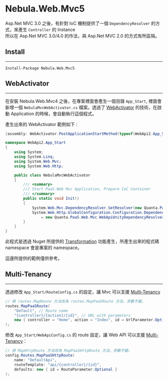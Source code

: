 
Nebula.Web.Mvc5
================

Asp.Net MVC 3.0 之後，有針對 IoC 機制提供了一個 `DependencyResolver` 的方式，來產生 `Controller` 的 Instance  
所以在 Asp.Net MVC 3.0/4.0 的作法，與 Asp.Net MVC 2.0 的方式有所區隔。

## Install
----------------

    Install-Package Nebula.Web.Mvc5

## WebActivator
----------------

在安裝 Nebula.Web.Mvc4 之後，在專案裡面會產生一個目錄 `App_Start`, 裡面會新增一個 `NebulaMvcWebActivator.cs` 檔案。透過了 [WebActivator](https://github.com/davidebbo/WebActivator) 的技術，在啟動 Application 的時候，會自動執行這個程式。

產生出來的 WebActivator 範例如下 :

```csharp
[assembly: WebActivator.PostApplicationStartMethod(typeof(WebApi2.App_Start.NebulaMvcWebActivator), "Init")]

namespace WebApi2.App_Start
{
    using System;
    using System.Linq;
    using System.Web.Mvc;
    using System.Web.Http;

    public class NebulaMvcWebActivator
    {
        /// <summary>
        /// Start PaaS.Web Mvc Application, Prepare IoC Container
        /// </summary>
        public static void Init()
        {
            System.Web.Mvc.DependencyResolver.SetResolver(new Quanta.PaaS.Web.Mvc.UnityDependencyResolver());
            System.Web.Http.GlobalConfiguration.Configuration.DependencyResolver
                = new Quanta.PaaS.Web.Mvc.WebApiUnityDependencyResolver();
        }
    }
}

```

此程式是透過 Nuget 所提供的 [Transformation](http://docs.nuget.org/docs/creating-packages/configuration-file-and-source-code-transformations) 功能產生，所產生出來的程式碼
namespace 會是專案的 namespace。  

這邊所提供的範例僅供參考。  

## Multi-Tenancy
----------------

透過修改 `App_Start/RouteConfig.cs` 的設定，讓 Mvc 可以支援 [Multi-Tenancy](../MultiTenancy.md)

```csharp
// 將 routes.MapRoute 方法改為 routes.MapPaaSRoute 方法，參數不變。
routes.MapPaaSRoute(
    "Default", // Route name
    "{controller}/{action}/{id}", // URL with parameters
    new { controller = "Home", action = "Index", id = UrlParameter.Optional } // Parameter defaults
);
```

修改 `App_Start/WebApiConfig.cs` 的 route 設定，讓 Web API 可以支援 [Multi-Tenancy](../MultiTenancy.md)：  

```csharp
// 將 MapHttpRoute 方法改為 MapPaaSHttpRoute 方法，參數不變。
config.Routes.MapPaaSHttpRoute(
    name: "DefaultApi",
    routeTemplate: "api/{controller}/{id}",
    defaults: new { id = RouteParameter.Optional }
);
```
